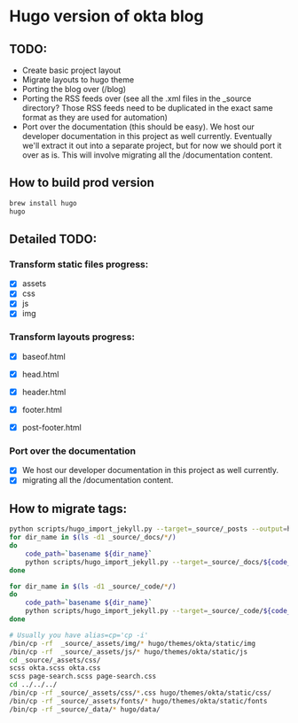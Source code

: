 # Hugo version of okta blog
## TODO:

- Create basic project layout
- Migrate layouts to hugo theme
- Porting the blog over (/blog)
- Porting the RSS feeds over (see all the .xml files in the _source directory?
Those RSS feeds need to be duplicated in the exact same format as they are
used for automation)
- Port over the documentation (this should be easy). We host our developer
documentation in this project as well currently. Eventually we'll extract it
out into a separate project, but for now we should port it over as is.
This will involve migrating all the /documentation content.

## How to build prod version
```bash
brew install hugo
hugo
```

## Detailed TODO:
### Transform static files progress:
- [x] assets
- [x] css
- [x] js
- [x] img

### Transform layouts progress:
- [x] baseof.html
- [x] head.html
- [x] header.html
- [x] footer.html
- [x] post-footer.html


### Port over the documentation 
- [x] We host our developer documentation in this project as well currently. 
- [x] migrating all the /documentation content.

## How to migrate tags:
```bash
python scripts/hugo_import_jekyll.py --target=_source/_posts --output=hugo/content/blog
for dir_name in $(ls -d1 _source/_docs/*/)
do
    code_path=`basename ${dir_name}`
    python scripts/hugo_import_jekyll.py --target=_source/_docs/${code_path} --output=hugo/content/docs/${code_path}
done

for dir_name in $(ls -d1 _source/_code/*/)
do
    code_path=`basename ${dir_name}`
    python scripts/hugo_import_jekyll.py --target=_source/_code/${code_path} --output=hugo/content/code/${code_path}
done

# Usually you have alias=cp='cp -i'
/bin/cp -rf  _source/_assets/img/* hugo/themes/okta/static/img
/bin/cp -rf  _source/_assets/js/* hugo/themes/okta/static/js
cd _source/_assets/css/
scss okta.scss okta.css
scss page-search.scss page-search.css
cd ../../../
/bin/cp -rf _source/_assets/css/*.css hugo/themes/okta/static/css/
/bin/cp -rf _source/_assets/fonts/* hugo/themes/okta/static/fonts
/bin/cp -rf _source/_data/* hugo/data/
```
